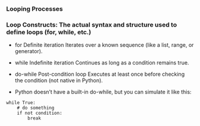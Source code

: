 ### Looping Processes
### Loop Constructs: The actual syntax and structure used to define loops (for, while, etc.)
- for               Definite iteration           Iterates over a known sequence (like a list, range, or generator).
- while             Indefinite iteration         Continues as long as a condition remains true.
- do-while          Post-condition loop          Executes at least once before checking the condition (not native in Python).


-  Python doesn’t have a built-in do-while, but you can simulate it like this:
```
while True:
    # do something
    if not condition:
        break
```


